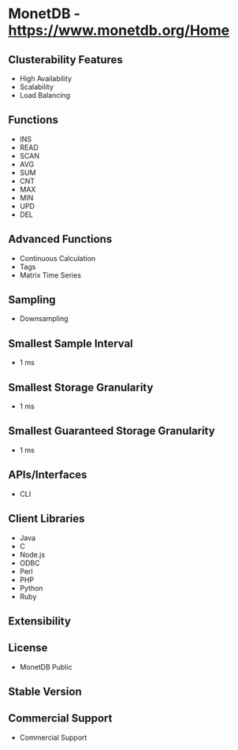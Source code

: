 # MonetDB - https://www.monetdb.org/Home

## Clusterability Features
- High Availability
- Scalability
- Load Balancing

## Functions
- INS
- READ
- SCAN
- AVG
- SUM
- CNT
- MAX
- MIN
- UPD
- DEL

## Advanced Functions
- Continuous Calculation
- Tags
- Matrix Time Series

## Sampling
- Downsampling

## Smallest Sample Interval
- 1 ms

## Smallest Storage Granularity
- 1 ms

## Smallest Guaranteed Storage Granularity
- 1 ms

## APIs/Interfaces
- CLI

## Client Libraries
- Java
- C
- Node.js
- ODBC
- Perl
- PHP
- Python
- Ruby

## Extensibility

## License
- MonetDB Public

## Stable Version

## Commercial Support
- Commercial Support